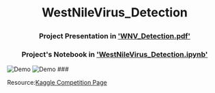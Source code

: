 # <p align="center">WestNileVirus_Detection</p>
### <p align="center">Project Presentation in ['WNV_Detection.pdf'](https://github.com/Erolino/WestNileVirus_Detection/blob/master/WNV_Detection.pdf)</p>
### <p align="center">Project's Notebook in ['WestNileVirus_Detection.ipynb'](https://github.com/Erolino/WestNileVirus_Detection/blob/master/WestNileVirus_Detection.ipynb)</p>
![Demo](https://user-images.githubusercontent.com/24357654/54289678-f845d500-457f-11e9-807c-4601f49ba3da.png)
![Demo](https://user-images.githubusercontent.com/24357654/54295477-765aa980-4589-11e9-97db-203b5a049596.png)
###<p> Resource:[Kaggle Competition Page](https://www.kaggle.com/c/predict-west-nile-virus)</p>